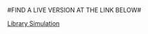 #FIND A LIVE VERSION AT THE LINK BELOW#

[Library Simulation](https://book-exchange.herokuapp.com/)
